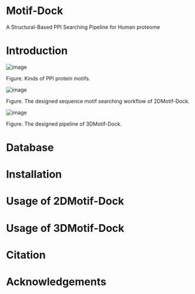 # Motif-Dock
A Structural-Based PPI Searching Pipeline for Human proteome

Introduction
======


![image](https://user-images.githubusercontent.com/58931275/174751397-d529dfaf-f970-43f2-a0fe-0f3d99c006f7.png)

Figure. Kinds of PPI protein motifs.



![image](https://user-images.githubusercontent.com/58931275/174751639-f2320452-0e78-4cd4-893a-6f9ff4839580.png)

Figure. The designed sequence motif searching workflow of 2DMotif-Dock.


![image](https://user-images.githubusercontent.com/58931275/174751526-c46baddf-a395-42d8-9262-d565adbf163b.png)

Figure. The designed pipeline of 3DMotif-Dock. 


Database
=====




Installation
=====



Usage of 2DMotif-Dock
=====


Usage of 3DMotif-Dock
=====


Citation
=====


Acknowledgements
=====

